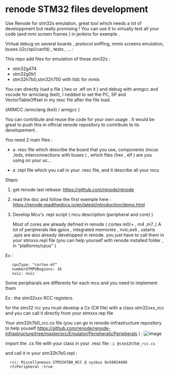 # renode STM32 files development

Use Renode for stm32s emulation,
great tool which needs a lot of developpment but really promising ! 
You can use it to virtually test all your code (and mmi screen frames ) in jenkins for exemple .

Virtual debug on several boards , protocol sniffing, mmis screens emulation, buses (i2c/spi/canfd) , tests ,  ... : 

This repo add files for emulation of these stm32s :

- stm32g474 
- stm32g0b1
- stm32h7b0,stm32h750 with ltdc for mmis

You can directly load a file (.hex or .elf on it ) and debug with armgcc and vscode
for armclang (keil), I nedded to set the PC, SP and VectorTableOffset in my resc file after the file load.

  (ARMCC /armclang (keil) / armgcc )

  You can contribute and reuse the code for your own usage .
  It would be great to push this in official renode repository to contribute to its developement .

You need 2 main files :
- a .resc file which describe the board that you use, components (mcus ,leds, interconnections with buses ) , 
which files (hex , elf ) are you using on your uc...

- a .repl file which you call in your .resc file, and it describe all your mcu


Steps:

1) get renode last release:
https://github.com/renode/renode

2) read the doc and follow the first exemple here : https://renode.readthedocs.io/en/latest/introduction/demo.html

3) Develop Mcu's .repl script ( mcu  description (peripheral and core) )
   
   Most of cores are already defined in renode ( cortex m0/+ , m4 ,m7..)
   A lot of peripherals like  gpios , integrated memories , nvic,exti , ustarts ,spis are also already developped in renode.
   you just have to call them in your stmxxx.repl file (you can help yourself with renode installed folder , in "platforms/cpus" )

  Ex : 
 ``` cpu: CPU.CortexM @ sysbus
    cpuType: "cortex-m7"
    numberOfMPURegions: 16
    nvic: nvic
```

  Some peripharals are differents for each mcu and you need to implement them 
  
  Ex : 
  the stm32xxx RCC registers.

  for the stm32 rcc you must develop a Cs (C# file) with a class stm32xxx_rcc and you can call it directly from your  stmxxx.rep file

Your stm32h7b0_rcc.cs file (you can go in renode-infrastructure repository to help youself https://github.com/renode/renode-infrastructure/tree/master/src/Emulator/Peripherals/Peripherals ) :
![image](https://github.com/user-attachments/assets/b69768b9-6db5-46e1-bb7b-dbe0c8c65448)

import the .cs file with your class in your .resc file : ```i @stm32h7b0_rcc.cs```


and call it in your stm32h7b0.repl :

```
  rcc: Miscellaneous.STM32H7B0_RCC @ sysbus 0x58024400
  rtcPeripheral :true
```


